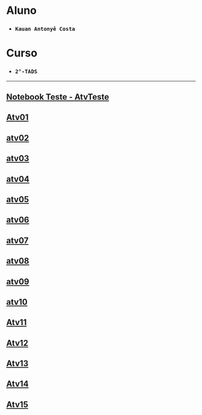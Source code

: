 # Aluno

* ###  `Kauan Antonyê Costa` 

# Curso

* ### `2°-TADS`

<hr>

## [Notebook Teste - AtvTeste](https://github.com/karekauan/POO/blob/main/Atividades/AtvTeste/notebook/AtvTeste.ipynb)


## [Atv01](https://github.com/karekauan/POO/blob/main/Atividades/atv01/notebook/atv01.ipynb)

## [atv02](https://github.com/karekauan/POO/blob/main/Atividades/atv02/notebook/atv02.ipynb)

## [atv03](https://github.com/karekauan/POO/blob/main/Atividades/atv03/notebook/atv03.ipynb)

## [atv04](https://github.com/karekauan/POO/blob/main/Atividades/atv04/notebook/atv04.ipynb)

## [atv05](https://github.com/karekauan/POO/blob/main/Atividades/atv05/notebook/atv05.ipynb)

## [atv06](https://github.com/karekauan/POO/blob/main/Atividades/atv06/notebook/atv06.ipynb)

## [atv07](https://github.com/karekauan/POO/blob/main/Atividades/atv07/)

## [atv08](https://github.com/karekauan/POO/blob/main/Atividades/atv08/)

## [atv09](https://github.com/karekauan/POO/blob/main/Atividades/atv09/)

## [atv10](https://github.com/karekauan/POO/blob/main/Atividades/atv10/)

## [Atv11](https://github.com/karekauan/POO/blob/main/Atividades/atv11/)

## [Atv12](https://github.com/karekauan/POO/blob/main/Atividades/atv12/)

## [Atv13](https://github.com/karekauan/POO/blob/main/Atividades/atv13/)

## [Atv14](https://github.com/karekauan/POO/blob/main/Atividades/atv14/)

## [Atv15](https://github.com/karekauan/POO/blob/main/Atividades/atv15/)
